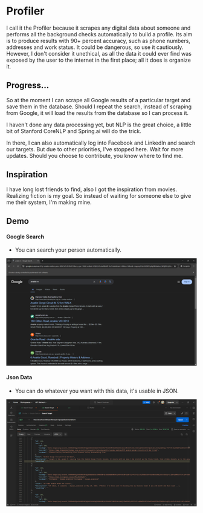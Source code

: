 # Profiler

I call it the Profiler because it scrapes any digital data about someone and performs all the background checks automatically to build a profile. Its aim is to produce results with 90+ percent accuracy, such as phone numbers, addresses and work status. It could be dangerous, so use it cautiously. However, I don't consider it unethical, as all the data it could ever find was exposed by the user to the internet in the first place; all it does is organize it.

## Progress...
So at the moment I can scrape all Google results of a particular target and save them in the database. Should I repeat the search, instead of scraping from Google, it will load the results from the database so I can process it.

I haven't done any data processing yet, but NLP is the great choice, a little bit of Stanford CoreNLP and Spring.ai will do the trick.

In there, I can also automatically log into Facebook and LinkedIn and search our targets. But due to other priorities, I've stopped here. Wait for more updates. Should you choose to contribute, you know where to find me.


## Inspiration
I have long lost friends to find, also I got the inspiration from movies. Realizing fiction is my goal. So instead of waiting for someone else to give me their system, I'm making mine.

## Demo

#### Google Search

- You can search your person automatically.
  
![google_search](https://github.com/anakiebn/Profiler/blob/main/Screenshot%20(37).png)

#### Json Data

- You can do whatever you want with this data, it's usable in JSON.
  
![json_data](https://github.com/anakiebn/Profiler/blob/main/Screenshot%20(38).png)
